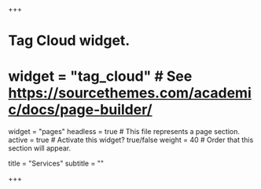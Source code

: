 +++
# Tag Cloud widget.
# widget = "tag_cloud"  # See https://sourcethemes.com/academic/docs/page-builder/
widget = "pages"
headless = true  # This file represents a page section.
active = true  # Activate this widget? true/false
weight = 40  # Order that this section will appear.

title = "Services"
subtitle = ""

+++
